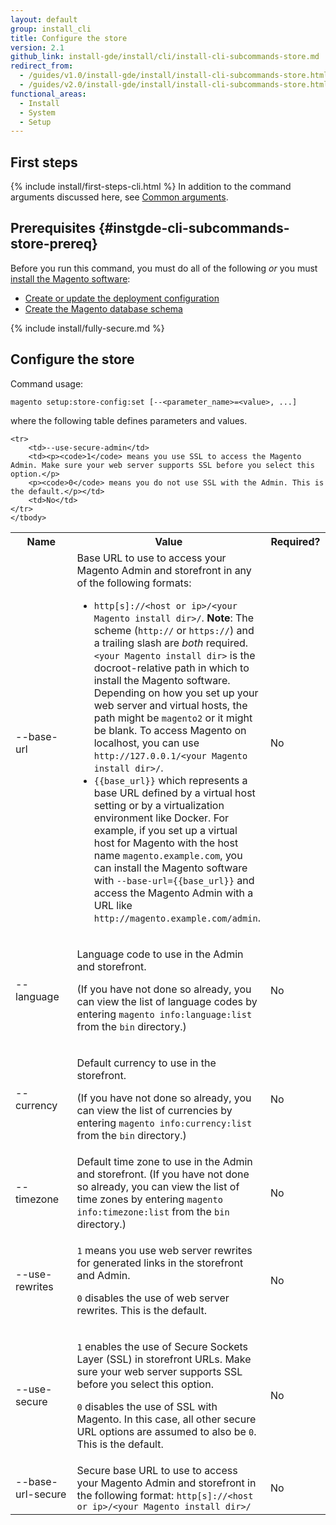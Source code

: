```yaml
---
layout: default
group: install_cli
title: Configure the store
version: 2.1
github_link: install-gde/install/cli/install-cli-subcommands-store.md
redirect_from:
  - /guides/v1.0/install-gde/install/install-cli-subcommands-store.html
  - /guides/v2.0/install-gde/install/install-cli-subcommands-store.html
functional_areas:
  - Install
  - System
  - Setup
---
```



<h2 id="instgde-cli-before">First steps</h2>
{% include install/first-steps-cli.html %}
In addition to the command arguments discussed here, see <a href="{{page.baseurl}}/install-gde/install/cli/install-cli-subcommands.html#instgde-cli-subcommands-common">Common arguments</a>.

## Prerequisites {#instgde-cli-subcommands-store-prereq}
Before you run this command, you must do all of the following *or* you must <a href="{{page.baseurl}}/install-gde/install/cli/install-cli-install.html">install the Magento software</a>:

*	<a href="{{page.baseurl}}/install-gde/install/cli/install-cli-subcommands-deployment.html">Create or update the deployment configuration</a>
*	<a href="{{page.baseurl}}/install-gde/install/cli/install-cli-subcommands-db.html">Create the Magento database schema</a>

{% include install/fully-secure.md %}

<h2 id="instgde-cli-storeconfig">Configure the store</h2>
Command usage:

	magento setup:store-config:set [--<parameter_name>=<value>, ...]

where the following table defines parameters and values.

<table>
	<col width="30%">
	<col width="50%">
	<col width="20%">
	<tbody>
		<tr>
			<th>Name</th>
			<th>Value</th>
			<th>Required?</th>
		</tr>
		<tr>
		<td>--base-url</td>
		<td>Base URL to use to access your Magento Admin and storefront in any of the following formats:
		<ul><li><code>http[s]://&lt;host or ip>/&lt;your Magento install dir>/</code>.
		<strong>Note</strong>: The scheme (<code>http://</code> or <code>https://</code>) and a trailing slash are <em>both</em> required.
		<code>&lt;your Magento install dir></code> is the docroot-relative path in which to install the Magento software. Depending on how you set up your web server and virtual hosts, the path might be <code>magento2</code> or it might be blank.
		To access Magento on localhost, you can use <code>http://127.0.0.1/&lt;your Magento install dir>/</code>.</li>
		<li><code>&#123;&#123;base_url&#125;&#125;</code> which represents a base URL defined by a virtual host setting or by a virtualization environment like Docker. For example, if you set up a virtual host for Magento with the host name <code>magento.example.com</code>, you can install the Magento software with <code>--base-url=&#123;&#123;base_url&#125;&#125;</code> and access the Magento Admin with a URL like <code>http://magento.example.com/admin</code>.</li></ul>		</td>
		<td>No</td>
	</tr>
	<tr>
		<td>--language</td>
		<td><p>Language code to use in the Admin and storefront.</p>
			<p>(If you have not done so already, you can view the list of language codes by entering <code>magento info:language:list</code> from the <code>bin</code> directory.)</p></td>
		<td>No</td>
	</tr>
	<tr>
		<td>--currency</td>
		<td><p>Default currency to use in the storefront.</p> 
			<p>(If you have not done so already, you can view the list of currencies by entering <code>magento info:currency:list</code> from the <code>bin</code> directory.)</p></td>
		<td>No</td>
	</tr>
	<tr>
		<td>--timezone</td>
		<td>Default time zone to use in the Admin and storefront. (If you have not done so already, you can view the list of time zones by entering <code>magento info:timezone:list</code> from the <code>bin</code> directory.)</td>
		<td>No</td>
	</tr>
	<tr>
		<td>--use-rewrites</td>
		<td><p><code>1</code> means you use web server rewrites for generated links in the storefront and Admin.</p>
		<p><code>0</code> disables the use of web server rewrites. This is the default.</p></td>
		<td>No</td>
	</tr>
	<tr>
		<td>--use-secure</td>
		<td><p><code>1</code> enables the use of Secure Sockets Layer (SSL) in storefront URLs. Make sure your web server supports SSL before you select this option.</p>
		<p><code>0</code> disables the use of SSL with Magento. In this case, all other secure URL options are assumed to also be <code>0</code>. This is the default.</p></td>
		<td>No</td>
	</tr>
	<tr>
		<td>--base-url-secure</td>
		<td>Secure base URL to use to access your Magento Admin and storefront in the following format:
		<code>http[s]://&lt;host or ip>/&lt;your Magento install dir>/</code></td>
		<td>No</td>
	</tr>

	<tr>
		<td>--use-secure-admin</td>
		<td><p><code>1</code> means you use SSL to access the Magento Admin. Make sure your web server supports SSL before you select this option.</p>
		<p><code>0</code> means you do not use SSL with the Admin. This is the default.</p></td>
		<td>No</td>
	</tr>
	</tbody>
</table>